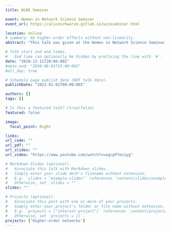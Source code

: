 ```yaml
---
title: WiNS Seminar

event: Women in Network Science Seminar
event_url: https://aliceschwarze.gitlab.io/winsseminar.html

location: online
# summary: No higher-order effects without non-linearity.
abstract: "This talk was given at the Women in Network Science Seminar, an interdisciplinary seminar hosted at the University of Washington. The talk is about our work on consensus dynamics on hypergraphs, particularly on the effects of non-linearity which is essential for revealing higher-order dynamical effects. It also gives an outlook on current work on systematic edge uncertainty in attributed social networks."

# Talk start and end times.
#   End time can optionally be hidden by prefixing the line with `#`.
date: "2020-11-11T20:00:00Z"
#date_end: "2030-06-01T15:00:00Z"
#all_day: true

# Schedule page publish date (NOT talk date).
publishDate: "2021-01-01T00:00:00Z"

authors: []
tags: []

# Is this a featured talk? (true/false)
featured: false

image:
  focal_point: Right

links:
url_code: ""
url_pdf: ""
url_slides: ""
url_video: "https://www.youtube.com/watch?v=egcpP7os1yg"

# Markdown Slides (optional).
#   Associate this talk with Markdown slides.
#   Simply enter your slide deck's filename without extension.
#   E.g. `slides = "example-slides"` references `content/slides/example-slides.md`.
#   Otherwise, set `slides = ""`.
slides: ""

# Projects (optional).
#   Associate this post with one or more of your projects.
#   Simply enter your project's folder or file name without extension.
#   E.g. `projects = ["internal-project"]` references `content/project/deep-learning/index.md`.
#   Otherwise, set `projects = []`.
projects: ['Higher-order networks']
---
```



